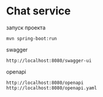 # Chat service

запуск проекта

    mvn spring-boot:run

swagger

    http://localhost:8080/swagger-ui

openapi

    http://localhost:8080/openapi
    http://localhost:8080/openapi.yaml